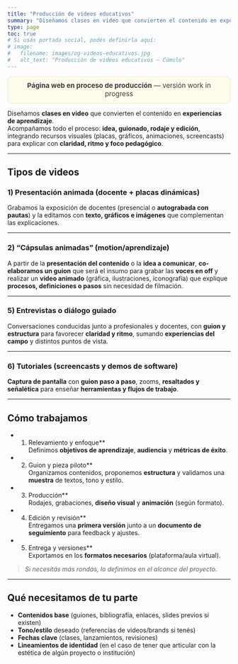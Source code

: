 ```yaml
---
title: "Producción de videos educativos"
summary: "Diseñamos clases en video que convierten el contenido en experiencias de aprendizaje. Idea, guionado, rodaje y edición con foco pedagógico."
type: page
toc: true
# Si usás portada social, podés definirla aquí:
# image:
#   filename: images/og-videos-educativos.jpg
#   alt_text: "Producción de videos educativos — Cúmulo"
---
```


<div style="max-width:1100px;margin:0 auto;">
  <div style="background:#FFFCEE;border:1px solid #F1E6B8;color:#3F393B;border-radius:10px;padding:.65rem 1rem;text-align:center;font-size:.95rem;">
    <strong>Página web en proceso de producción</strong> — versión work in progress
  </div>
</div>

Diseñamos **clases en video** que convierten el contenido en **experiencias de aprendizaje**.  
Acompañamos todo el proceso: **idea, guionado, rodaje y edición**, integrando recursos visuales (placas, gráficos, animaciones, screencasts) para explicar con **claridad, ritmo y foco pedagógico**.

---

## Tipos de videos

### 1) Presentación animada (docente + placas dinámicas)

Grabamos la exposición de docentes (presencial o **autograbada con pautas**) y la editamos con **texto, gráficos e imágenes** que complementan las explicaciones.

---

### 2) “Cápsulas animadas” (motion/aprendizaje)

A partir de la **presentación del contenido** o la **idea a comunicar**, **co-elaboramos un guion** que será el insumo para grabar las **voces en off** y realizar un **video animado** (gráfica, ilustraciones, iconografía) que explique **procesos, definiciones o pasos** sin necesidad de filmación.


---

### 5) Entrevistas o diálogo guiado

Conversaciones conducidas junto a profesionales y docentes, con **guion y estructura** para favorecer **claridad y ritmo**, sumando **experiencias del campo** y distintos puntos de vista.

---

### 6) Tutoriales (screencasts y demos de software)

**Captura de pantalla** con **guion paso a paso**, zooms, **resaltados y señalética** para enseñar **herramientas y flujos de trabajo**.

---

## Cómo trabajamos

* 1. Relevamiento y enfoque**  
Definimos **objetivos de aprendizaje**, **audiencia** y **métricas de éxito**.

* 2. Guion y pieza piloto**  
Organizamos contenidos, proponemos **estructura** y validamos una **muestra** de textos, tono y estilo.

* 3. Producción**  
Rodajes, grabaciones, **diseño visual** y **animación** (según formato).

* 4. Edición y revisión**  
Entregamos una **primera versión** junto a un **documento de seguimiento** para feedback y ajustes.

* 5. Entrega y versiones**  
Exportamos en los **formatos necesarios** (plataforma/aula virtual).

> *Si necesitás más rondas, lo definimos en el alcance del proyecto.*

---

## Qué necesitamos de tu parte

- **Contenidos base** (guiones, bibliografía, enlaces, slides previos si existen)  
- **Tono/estilo** deseado (referencias de videos/brands si tenés)  
- **Fechas clave** (clases, lanzamientos, revisiones)  
- **Lineamientos de identidad** (en el caso de tener que articular con la estética de algún proyecto o institución)
